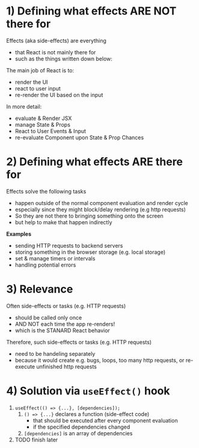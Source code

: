 # 1) Defining what effects ARE NOT there for

Effects (aka side-effects) are everything

- that React is not mainly there for
- such as the things written down below:

The main job of React is to:

- render the UI
- react to user input
- re-render the UI based on the input

In more detail:

- evaluate & Render JSX
- manage State & Props
- React to User Events & Input
- re-evaluate Component upon State & Prop Chances

# 2) Defining what effects ARE there for

Effects solve the following tasks

- happen outside of the normal component evaluation and render cycle
- especially since they might block/delay rendering (e.g http requests)
- So they are not there to bringing something onto the screen
- but help to make that happen indirectly

**Examples**

- sending HTTP requests to backend servers
- storing something in the browser storage (e.g. local storage)
- set & manage timers or intervals
- handling potential errors

# 3) Relevance

Often side-effects or tasks (e.g. HTTP requests)

- should be called only once
- AND NOT each time the app re-renders!
- which is the STANARD React behavior

Therefore, such side-effects or tasks (e.g. HTTP requests)

- need to be handeling separately
- because it would create e.g. bugs, loops, too many http requests, or re-execute unfinished http requests

# 4) Solution via `useEffect()` hook

1.  `useEffect(() => {...}, [dependencies]);`
    1.  `() => {...}` declares a function (side-effect code)
        - that should be executed after every component evaluation
        - if the specified dependencies changed
    2.  `[dependencies]` is an array of dependencies
2.  TODO finish later
